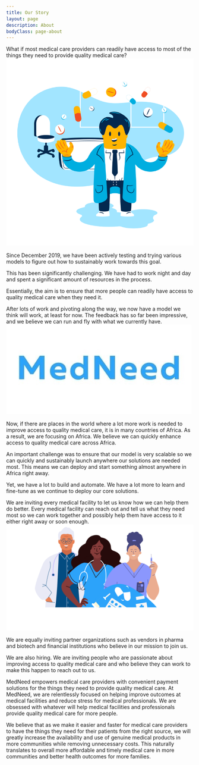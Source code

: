 ```yaml
---
title: Our Story
layout: page
description: About
bodyClass: page-about
---
```


What if most medical care providers can readily have access to most of the things they need to provide quality medical care? 
![Support patient](/images/illustrations/doc-pharm.png)

Since December 2019, we have been actively testing and trying various models to figure out how to sustainably work towards this goal. 

This has been significantly challenging. We have had to work night and day and spent a significant amount of resources in the process.

Essentially, the aim is to ensure that more people can readily have access to quality medical care when they need it.

After lots of work and pivoting along the way, we now have a model we think will work, at least for now. The feedback has so far been impressive, and we believe we can run and fly with what we currently have.
![Support patient](/images/illustrations/biglogocopy.jpg)

Now, if there are places in the world where a lot more work is needed to improve access to quality medical care, it is in many countries of Africa. As a result, we are focusing on Africa. We believe we can quickly enhance access to quality medical care across Africa.

An important challenge was to ensure that our model is very scalable so we can quickly and sustainably launch anywhere our solutions are needed most. This means we can deploy and start something almost anywhere in Africa right away.

Yet, we have a lot to build and automate. We have a lot more to learn and fine-tune as we continue to deploy our core solutions. 

We are inviting every medical facility to let us know how we can help them do better. Every medical facility can reach out and tell us what they need most so we can work together and possibly help them have access to it either right away or soon enough. 
![Support patient](/images/illustrations/med-pros.png)

We are equally inviting partner organizations such as vendors in pharma and biotech and financial institutions who believe in our mission to join us.

We are also hiring. We are inviting people who are passionate about improving access to quality medical care and who believe they can work to make this happen to reach out to us.

MedNeed empowers medical care providers with convenient payment solutions for the things they need to provide quality medical care. At MedNeed, we are relentlessly focused on helping improve outcomes at medical facilities and reduce stress for medical professionals. We are obsessed with whatever will help medical facilities and professionals provide quality medical care for more people.

We believe that as we make it easier and faster for medical care providers to have the things they need for their patients from the right source, we will greatly increase the availability and use of genuine medical products in more communities while removing unnecessary costs. This naturally translates to overall more affordable and timely medical care in more communities and better health outcomes for more families.

